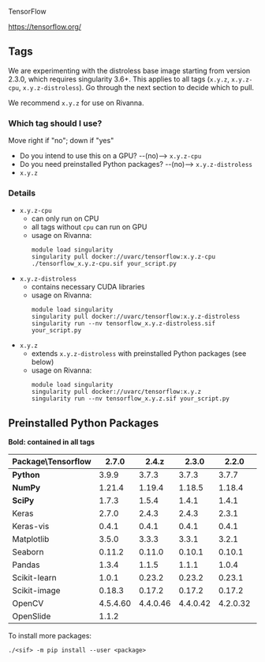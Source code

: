 TensorFlow

https://tensorflow.org/

## Tags
We are experimenting with the distroless base image starting from version 2.3.0, which requires singularity 3.6+. This applies to all tags (`x.y.z`, `x.y.z-cpu`, `x.y.z-distroless`). Go through the next section to decide which to pull.

We recommend `x.y.z` for use on Rivanna.

### Which tag should I use?

Move right if "no"; down if "yes"

- Do you intend to use this on a GPU? --(no)--> `x.y.z-cpu`
- Do you need preinstalled Python packages? --(no)--> `x.y.z-distroless`
- `x.y.z`

### Details

- `x.y.z-cpu`
    - can only run on CPU
    - all tags without `cpu` can run on GPU
    - usage on Rivanna:
        ```
        module load singularity
        singularity pull docker://uvarc/tensorflow:x.y.z-cpu
        ./tensorflow_x.y.z-cpu.sif your_script.py
        ```
- `x.y.z-distroless`
    - contains necessary CUDA libraries
    - usage on Rivanna:
        ```
        module load singularity
        singularity pull docker://uvarc/tensorflow:x.y.z-distroless
        singularity run --nv tensorflow_x.y.z-distroless.sif your_script.py
        ```
- `x.y.z`
    - extends `x.y.z-distroless` with preinstalled Python packages (see below)
    - usage on Rivanna:
        ```
        module load singularity
        singularity pull docker://uvarc/tensorflow:x.y.z
        singularity run --nv tensorflow_x.y.z.sif your_script.py
        ```

## Preinstalled Python Packages
**Bold: contained in all tags**

| Package\Tensorflow| 2.7.0 | 2.4.z | 2.3.0 | 2.2.0 | 1.5.1 |
|---|---|---|---|---|---|
|**Python**   | 3.9.9   | 3.7.3   | 3.7.3   | 3.7.7   | 2.7.16 |
|**NumPy**    | 1.21.4  | 1.19.4  | 1.18.5  | 1.18.4  | 1.16.6 |
|**SciPy**    | 1.7.3   | 1.5.4   | 1.4.1   | 1.4.1   | 1.2.3 |
|Keras        | 2.7.0   | 2.4.3   | 2.4.3   | 2.3.1   | 2.2.5 |
|Keras-vis    | 0.4.1   | 0.4.1   | 0.4.1   | 0.4.1   | |
|Matplotlib   | 3.5.0   | 3.3.3   | 3.3.1   | 3.2.1   | |
|Seaborn      | 0.11.2  | 0.11.0  | 0.10.1  | 0.10.1  | |
|Pandas       | 1.3.4   | 1.1.5   | 1.1.1   | 1.0.4   | |
|Scikit-learn | 1.0.1   | 0.23.2  | 0.23.2  | 0.23.1  | 0.20.4 |
|Scikit-image | 0.18.3  | 0.17.2  | 0.17.2  | 0.17.2  | |
|OpenCV       | 4.5.4.60| 4.4.0.46| 4.4.0.42| 4.2.0.32| 4.2.0.32 |
|OpenSlide    | 1.1.2   | | | | |

To install more packages:
```
./<sif> -m pip install --user <package>
```
